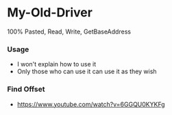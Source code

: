 # My-Old-Driver
100% Pasted, Read, Write, GetBaseAddress

### Usage
- I won't explain how to use it
- Only those who can use it can use it as they wish

### Find Offset
- https://www.youtube.com/watch?v=6GGQU0KYKFg

